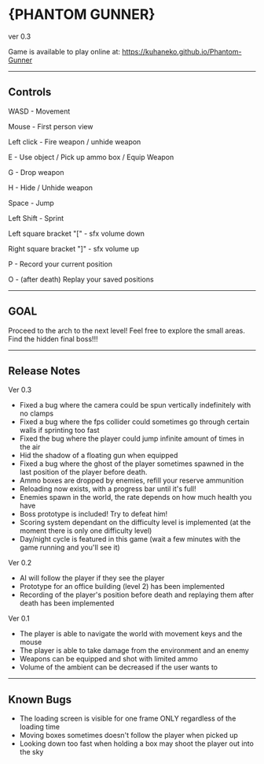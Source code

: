 # {PHANTOM GUNNER}
ver 0.3

Game is available to play online at: https://kuhaneko.github.io/Phantom-Gunner

*************************
## Controls

WASD - Movement

Mouse - First person view

Left click - Fire weapon / unhide weapon

E - Use object / Pick up ammo box / Equip Weapon

G - Drop weapon

H - Hide / Unhide weapon

Space - Jump

Left Shift - Sprint

Left square bracket "\[" - sfx volume down

Right square bracket "\]" - sfx volume up

P - Record your current position

O - (after death) Replay your saved positions


*****************
## GOAL

Proceed to the arch to the next level!
Feel free to explore the small areas.
Find the hidden final boss!!!

*********************************
## Release Notes

Ver 0.3
- Fixed a bug where the camera could be spun vertically indefinitely with no clamps
- Fixed a bug where the fps collider could sometimes go through certain walls if sprinting too fast
- Fixed the bug where the player could jump infinite amount of times in the air
- Hid the shadow of a floating gun when equipped
- Fixed a bug where the ghost of the player sometimes spawned in the last position of the player before death.
- Ammo boxes are dropped by enemies, refill your reserve ammunition
- Reloading now exists, with a progress bar until it's full! 
- Enemies spawn in the world, the rate depends on how much health you have
- Boss prototype is included! Try to defeat him!
- Scoring system dependant on the difficulty level is implemented (at the moment there is only one difficulty level)
- Day/night cycle is featured in this game (wait a few minutes with the game running and you'll see it)

Ver 0.2
- AI will follow the player if they see the player
- Prototype for an office building (level 2) has been implemented
- Recording of the player's position before death and replaying them after death has been implemented

Ver 0.1
- The player is able to navigate the world with movement keys and the mouse
- The player is able to take damage from the environment and an enemy
- Weapons can be equipped and shot with limited ammo
- Volume of the ambient can be decreased if the user wants to

*************************
## Known Bugs

- The loading screen is visible for one frame ONLY regardless of the loading time
- Moving boxes sometimes doesn't follow the player when picked up
- Looking down too fast when holding a box may shoot the player out into the sky
